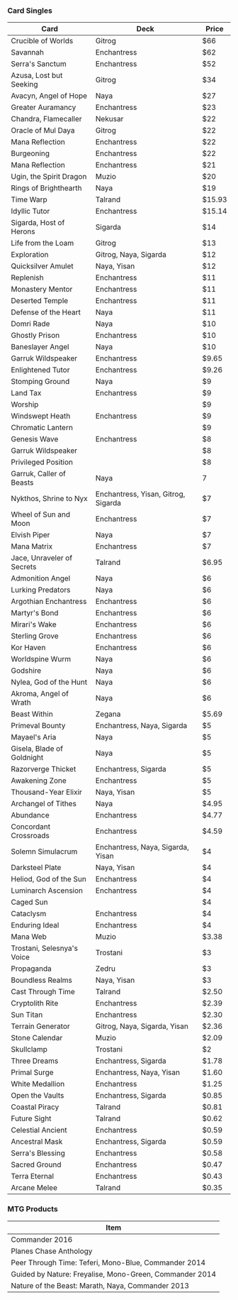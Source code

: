 ### Card Singles
Card | Deck | Price
--- | ---| ---|
Crucible of Worlds | Gitrog | $66
Savannah | Enchantress | $62
Serra's Sanctum | Enchantress | $52
Azusa, Lost but Seeking | Gitrog | $34
Avacyn, Angel of Hope | Naya | $27
Greater Auramancy | Enchantress | $23
Chandra, Flamecaller | Nekusar | $22
Oracle of Mul Daya | Gitrog | $22
Mana Reflection | Enchantress | $22
Burgeoning | Enchantress | $22
Mana Reflection | Enchantress | $21
Ugin, the Spirit Dragon | Muzio | $20
Rings of Brighthearth | Naya | $19
Time Warp | Talrand | $15.93
Idyllic Tutor | Enchantress | $15.14
Sigarda, Host of Herons | Sigarda | $14
Life from the Loam | Gitrog | $13
Exploration | Gitrog, Naya, Sigarda | $12
Quicksilver Amulet | Naya, Yisan | $12
Replenish | Enchantress | $11
Monastery Mentor | Enchantress | $11
Deserted Temple | Enchantress | $11
Defense of the Heart | Naya | $11
Domri Rade | Naya | $10
Ghostly Prison | Enchantress | $10
Baneslayer Angel | Naya | $10
Garruk Wildspeaker | Enchantress | $9.65
Enlightened Tutor | Enchantress | $9.26
Stomping Ground | Naya | $9
Land Tax | Enchantress | $9
Worship | | $9
Windswept Heath | Enchantress | $9
Chromatic Lantern | | $9
Genesis Wave | Enchantress | $8
Garruk Wildspeaker | | $8
Privileged Position | | $8
Garruk, Caller of Beasts | Naya | 7
Nykthos, Shrine to Nyx | Enchantress, Yisan, Gitrog, Sigarda  | $7
Wheel of Sun and Moon | Enchantress | $7
Elvish Piper | Naya | $7
Mana Matrix | Enchantress | $7
Jace, Unraveler of Secrets | Talrand | $6.95
Admonition Angel | Naya | $6
Lurking Predators | Naya | $6
Argothian Enchantress | Enchantress | $6
Martyr's Bond | Enchantress | $6
Mirari's Wake | Enchantress | $6
Sterling Grove | Enchantress | $6
Kor Haven | Enchantress | $6
Worldspine Wurm | Naya | $6
Godshire | Naya | $6
Nylea, God of the Hunt | Naya | $6
Akroma, Angel of Wrath | Naya | $6
Beast Within | Zegana | $5.69
Primeval Bounty | Enchantress, Naya, Sigarda | $5
Mayael's Aria | Naya | $5
Gisela, Blade of Goldnight | Naya | $5
Razorverge Thicket | Enchantress, Sigarda | $5
Awakening Zone | Enchantress | $5
Thousand-Year Elixir | Naya, Yisan | $5
Archangel of Tithes | Naya | $4.95
Abundance | Enchantress | $4.77
Concordant Crossroads | Enchantress | $4.59
Solemn Simulacrum | Enchantress, Naya, Sigarda, Yisan | $4
Darksteel Plate | Naya, Yisan | $4
Heliod, God of the Sun | Enchantress | $4
Luminarch Ascension | Enchantress | $4
Caged Sun | | $4
Cataclysm | Enchantress | $4
Enduring Ideal | Enchantress | $4
Mana Web | Muzio | $3.38
Trostani, Selesnya's Voice | Trostani | $3
Propaganda | Zedru | $3
Boundless Realms | Naya, Yisan | $3
Cast Through Time | Talrand | $2.50
Cryptolith Rite | Enchantress | $2.39
Sun Titan | Enchantress | $2.30
Terrain Generator | Gitrog, Naya, Sigarda, Yisan | $2.36
Stone Calendar | Muzio | $2.09
Skullclamp | Trostani | $2
Three Dreams | Enchantress, Sigarda | $1.78
Primal Surge | Enchantress, Naya, Yisan | $1.60
White Medallion | Enchantress | $1.25
Open the Vaults | Enchantress, Sigarda | $0.85
Coastal Piracy | Talrand | $0.81
Future Sight | Talrand | $0.62
Celestial Ancient | Enchantress | $0.59
Ancestral Mask | Enchantress, Sigarda | $0.59
Serra's Blessing | Enchantress | $0.58
Sacred Ground | Enchantress | $0.47
Terra Eternal | Enchantress | $0.43
Arcane Melee | Talrand | $0.35

### MTG Products
Item | 
---|
Commander 2016 |
Planes Chase Anthology |
Peer Through Time: Teferi, Mono-Blue, Commander 2014 |
Guided by Nature: Freyalise, Mono-Green, Commander 2014 |
Nature of the Beast: Marath, Naya, Commander 2013 | 